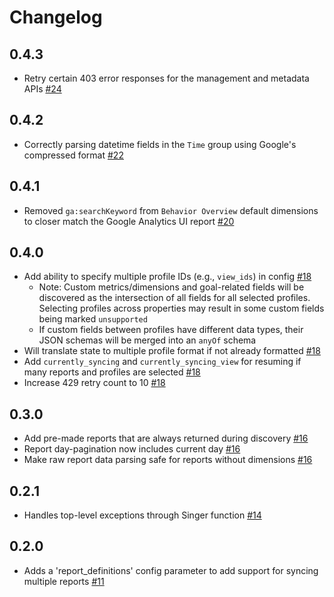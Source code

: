 # Changelog

## 0.4.3
  * Retry certain 403 error responses for the management and metadata APIs [#24](https://github.com/singer-io/tap-google-analytics/pull/24)

## 0.4.2
  * Correctly parsing datetime fields in the `Time` group using Google's compressed format [#22](https://github.com/singer-io/tap-google-analytics/pull/22)

## 0.4.1
  * Removed `ga:searchKeyword` from `Behavior Overview` default dimensions to closer match the Google Analytics UI report [#20](https://github.com/singer-io/tap-google-analytics/pull/20)

## 0.4.0
  * Add ability to specify multiple profile IDs (e.g., `view_ids`) in config [#18](https://github.com/singer-io/tap-google-analytics/pull/18)
    * Note: Custom metrics/dimensions and goal-related fields will be discovered as the intersection of all fields for all selected profiles. Selecting profiles across properties may result in some custom fields being marked `unsupported`
    * If custom fields between profiles have different data types, their JSON schemas will be merged into an `anyOf` schema
  * Will translate state to multiple profile format if not already formatted [#18](https://github.com/singer-io/tap-google-analytics/pull/18)
  * Add `currently_syncing` and `currently_syncing_view` for resuming if many reports and profiles are selected [#18](https://github.com/singer-io/tap-google-analytics/pull/18)
  * Increase 429 retry count to 10 [#18](https://github.com/singer-io/tap-google-analytics/pull/18)

## 0.3.0
  * Add pre-made reports that are always returned during discovery [#16](https://github.com/singer-io/tap-google-analytics/pull/16)
  * Report day-pagination now includes current day [#16](https://github.com/singer-io/tap-google-analytics/pull/16)
  * Make raw report data parsing safe for reports without dimensions [#16](https://github.com/singer-io/tap-google-analytics/pull/16)

## 0.2.1
  * Handles top-level exceptions through Singer function [#14](https://github.com/singer-io/tap-google-analytics/pull/11)

## 0.2.0
  * Adds a 'report_definitions' config parameter to add support for syncing multiple reports [#11](https://github.com/singer-io/tap-google-analytics/pull/11)
